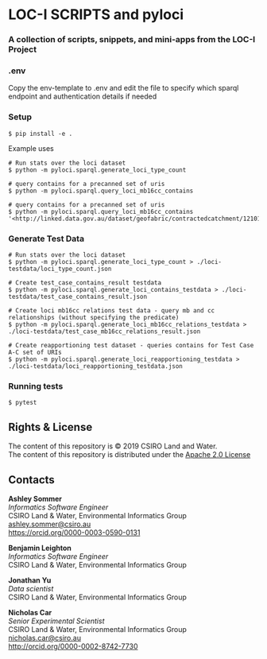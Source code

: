 # LOC-I SCRIPTS and pyloci

### A collection of scripts, snippets, and mini-apps from the LOC-I Project

### .env

Copy the env-template to .env and edit the file to specify which sparql endpoint
and authentication details if needed

### Setup

```
$ pip install -e .
```

Example uses
```
# Run stats over the loci dataset
$ python -m pyloci.sparql.generate_loci_type_count 

# query contains for a precanned set of uris
$ python -m pyloci.sparql.query_loci_mb16cc_contains

# query contains for a precanned set of uris
$ python -m pyloci.sparql.query_loci_mb16cc_contains '<http://linked.data.gov.au/dataset/geofabric/contractedcatchment/12101547>'
```

### Generate Test Data
```
# Run stats over the loci dataset
$ python -m pyloci.sparql.generate_loci_type_count > ./loci-testdata/loci_type_count.json

# Create test_case_contains_result testdata
$ python -m pyloci.sparql.generate_loci_contains_testdata > ./loci-testdata/test_case_contains_result.json

# Create loci mb16cc relations test data - query mb and cc relationships (without specifying the predicate)
$ python -m pyloci.sparql.generate_loci_mb16cc_relations_testdata > ./loci-testdata/test_case_mb16cc_relations_result.json

# Create reapportioning test dataset - queries contains for Test Case A-C set of URIs 
$ python -m pyloci.sparql.generate_loci_reapportioning_testdata > ./loci-testdata/loci_reapportioning_testdata.json
```

### Running tests
```
$ pytest
```


## Rights & License
The content of this repository is &copy; 2019 CSIRO Land and Water.  
The content of this repository is distributed under the [Apache 2.0 License](https://www.apache.org/licenses/LICENSE-2.0)

## Contacts

**Ashley Sommer**  
*Informatics Software Engineer*  
CSIRO Land & Water, Environmental Informatics Group  
<ashley.sommer@csiro.au>  
<https://orcid.org/0000-0003-0590-0131>  


**Benjamin Leighton**  
*Informatics Software Engineer*  
CSIRO Land & Water, Environmental Informatics Group  

**Jonathan Yu**  
*Data scientist*  
CSIRO Land & Water, Environmental Informatics Group  


**Nicholas Car**  
*Senior Experimental Scientist*  
CSIRO Land & Water, Environmental Informatics Group  
<nicholas.car@csiro.au>  
<http://orcid.org/0000-0002-8742-7730>  

